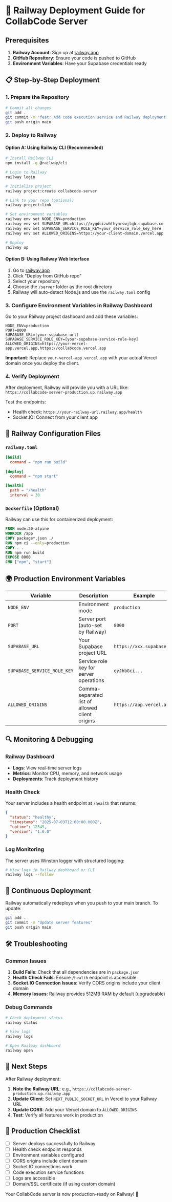 # 🚀 Railway Deployment Guide for CollabCode Server

## Prerequisites
1. **Railway Account**: Sign up at [railway.app](https://railway.app)
2. **GitHub Repository**: Ensure your code is pushed to GitHub
3. **Environment Variables**: Have your Supabase credentials ready

## 📋 Step-by-Step Deployment

### 1. Prepare the Repository
```bash
# Commit all changes
git add .
git commit -m "feat: Add code execution service and Railway deployment config"
git push origin main
```

### 2. Deploy to Railway

#### Option A: Using Railway CLI (Recommended)
```bash
# Install Railway CLI
npm install -g @railway/cli

# Login to Railway
railway login

# Initialize project
railway project:create collabcode-server

# Link to your repo (optional)
railway project:link

# Set environment variables
railway env set NODE_ENV=production
railway env set SUPABASE_URL=https://xygdsizwhthynrswjlqb.supabase.co
railway env set SUPABASE_SERVICE_ROLE_KEY=your_service_role_key_here
railway env set ALLOWED_ORIGINS=https://your-client-domain.vercel.app

# Deploy
railway up
```

#### Option B: Using Railway Web Interface
1. Go to [railway.app](https://railway.app)
2. Click "Deploy from GitHub repo"
3. Select your repository
4. Choose the `/server` folder as the root directory
5. Railway will auto-detect Node.js and use the `railway.toml` config

### 3. Configure Environment Variables in Railway Dashboard

Go to your Railway project dashboard and add these variables:

```env
NODE_ENV=production
PORT=8000
SUPABASE_URL=[your-supabase-url]
SUPABASE_SERVICE_ROLE_KEY=[your-supabase-service-role-key]
ALLOWED_ORIGINS=https://your-vercel-app.vercel.app,https://collabcode.vercel.app
```

**Important**: Replace `your-vercel-app.vercel.app` with your actual Vercel domain once you deploy the client.

### 4. Verify Deployment

After deployment, Railway will provide you with a URL like:
`https://collabcode-server-production.up.railway.app`

Test the endpoints:
- Health check: `https://your-railway-url.railway.app/health`
- Socket.IO: Connect from your client app

## 🔧 Railway Configuration Files

### `railway.toml`
```toml
[build]
  command = "npm run build"
  
[deploy]
  command = "npm start"

[health]
  path = "/health"
  interval = 30
```

### `Dockerfile` (Optional)
Railway can use this for containerized deployment:
```dockerfile
FROM node:20-alpine
WORKDIR /app
COPY package*.json ./
RUN npm ci --only=production
COPY . .
RUN npm run build
EXPOSE 8000
CMD ["npm", "start"]
```

## 🌍 Production Environment Variables

| Variable | Description | Example |
|----------|-------------|---------|
| `NODE_ENV` | Environment mode | `production` |
| `PORT` | Server port (auto-set by Railway) | `8000` |
| `SUPABASE_URL` | Your Supabase project URL | `https://xxx.supabase.co` |
| `SUPABASE_SERVICE_ROLE_KEY` | Service role key for server operations | `eyJhbGci...` |
| `ALLOWED_ORIGINS` | Comma-separated list of allowed client origins | `https://app.vercel.app` |

## 🔍 Monitoring & Debugging

### Railway Dashboard
- **Logs**: View real-time server logs
- **Metrics**: Monitor CPU, memory, and network usage
- **Deployments**: Track deployment history

### Health Check
Your server includes a health endpoint at `/health` that returns:
```json
{
  "status": "healthy",
  "timestamp": "2025-07-03T12:00:00.000Z",
  "uptime": 12345,
  "version": "1.0.0"
}
```

### Log Monitoring
The server uses Winston logger with structured logging:
```bash
# View logs in Railway dashboard or CLI
railway logs --follow
```

## 🔄 Continuous Deployment

Railway automatically redeploys when you push to your main branch. To update:

```bash
git add .
git commit -m "Update server features"
git push origin main
```

## 🛠️ Troubleshooting

### Common Issues

1. **Build Fails**: Check that all dependencies are in `package.json`
2. **Health Check Fails**: Ensure `/health` endpoint is accessible
3. **Socket.IO Connection Issues**: Verify CORS origins include your client domain
4. **Memory Issues**: Railway provides 512MB RAM by default (upgradeable)

### Debug Commands
```bash
# Check deployment status
railway status

# View logs
railway logs

# Open Railway dashboard
railway open
```

## 📝 Next Steps

After Railway deployment:

1. **Note the Railway URL**: e.g., `https://collabcode-server-production.up.railway.app`
2. **Update Client**: Set `NEXT_PUBLIC_SOCKET_URL` in Vercel to your Railway URL
3. **Update CORS**: Add your Vercel domain to `ALLOWED_ORIGINS`
4. **Test**: Verify all features work in production

## 🎯 Production Checklist

- [ ] Server deploys successfully to Railway
- [ ] Health check endpoint responds
- [ ] Environment variables configured
- [ ] CORS origins include client domain
- [ ] Socket.IO connections work
- [ ] Code execution service functions
- [ ] Logs are accessible
- [ ] Domain/SSL certificate (if using custom domain)

Your CollabCode server is now production-ready on Railway! 🚀
